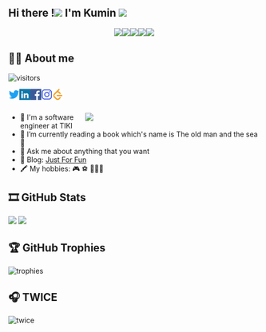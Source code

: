 ## Hi there !<image src="https://media.giphy.com/media/inDjVk0EySF7W/giphy.gif" width=50px> I'm Kumin <image src="https://media.giphy.com/media/6SMPIQVz4NHk6vLU29/giphy.gif" width=50px>
 <p align="center">
    <img src="https://user-images.githubusercontent.com/75965764/133928736-c7796e42-6cc4-4569-a0e1-eaef593d2a75.gif" height=100px><!--
  --><img src="https://user-images.githubusercontent.com/75965764/133928736-c7796e42-6cc4-4569-a0e1-eaef593d2a75.gif" height=100px><!--
  --><img src="https://user-images.githubusercontent.com/75965764/133928736-c7796e42-6cc4-4569-a0e1-eaef593d2a75.gif" height=100px><!--
  --><img src="https://user-images.githubusercontent.com/75965764/133928736-c7796e42-6cc4-4569-a0e1-eaef593d2a75.gif" height=100px><!--
  --><img src="https://user-images.githubusercontent.com/75965764/133928137-8c6e0281-db33-451d-8dc6-71e8d995ef9f.gif" height=100px>
</p>
      
## 👨‍💻 About me
<img src="https://visitor-badge.glitch.me/badge?page_id=kumin&left_color=blue&right_color=black" alt="visitors">

<a href="https://twitter.com" target="blank"><img align="left" src="icons/twitter.svg" alt="kumin" width="22px" /></a>
<a href="https://linkedin.com/in/kumin" target="blank"><img align="left" src="icons/linkedin.svg" alt="kumin" width="22px" /></a>
<a href="https://www.facebook.com/" target="blank"><img align="left" src="icons/facebook.svg" alt="kumin" width="22px" /></a>
<a href="https://www.instagram.com/hoang_van_minh_nlp" target="blank"><img align="left" src="icons/instagram.svg" alt="kumin" width="22px" /></a>
<a href="https://leetcode.com/kumin242" target="blank"><img align="left" src="icons/leetcode.svg" alt="kumin" width="22px" /></a>
 <br/>
 <br/>
     
 <image src="https://media.giphy.com/media/gfld3S4CsRXRZjqEj3/giphy.gif" align="right" width=350px> 
   
- 🎒 I'm a software engineer at TIKI
- 📗 I’m currently reading a book which's name is The old man and the sea 🌊 
- 💬 Ask me about anything that you want
- 🤪 Blog: [Just For Fun](https://neralnetwork.wordpress.com/)
- 🖍 My hobbies: 🎮 ⚽️ 🏃🏻‍♂️

## 🎞 GitHub Stats
<p>
 <img width="410em" src="https://github-readme-stats.vercel.app/api?username=kumin&show_icons=true&theme=dracula&include_all_commits=true&count_private=true&cache_seconds=86400"/>
  <img width="410em" src="https://github-readme-stats.vercel.app/api/top-langs?username=kumin&layout=compact&langs_count=10&theme=dracula&hide=css,html&cache_seconds=86400"/>
</p>
  
## 🏆 GitHub Trophies

<img src="https://github-profile-trophy.vercel.app/?username=kumin&theme=dracula&rank=SECRET,SSS,SS,S,AAA,AA,A,B,C" alt=trophies>
 
## 🎧 TWICE
 
 <img src="https://media.giphy.com/media/J5WxSrLAlcbS2afF8i/giphy.gif?cid=ecf05e47zxcjndmo5hi1syl31tb7o1bb4ocey3cjl7yhn935&rid=giphy.gif&ct=g" alt="twice">
